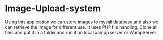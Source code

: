 # Image-Upload-system
Using this application we can store images to mysqli database and also we can retrieve the image for different use.
It uses PHP file handling.
Clone all files and put it in a folder and run it on local xampp server or WampServer
